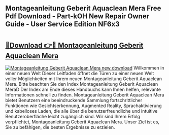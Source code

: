 ## Montageanleitung Geberit Aquaclean Mera Free Pdf Download - Part-kOH New Repair Owner Guide - User Service Edition NF6x3

# <h2><a href="http://df8rm8b.blite.top/?on=Montageanleitung+Geberit+Aquaclean+Mera">🔗Download 👉🔴 Montageanleitung Geberit Aquaclean Mera</a></h2>

[![Montageanleitung Geberit Aquaclean Mera new download](https://i.imgur.com/lujVjoI.png)](http://df8rm8b.blite.top/?on=Montageanleitung+Geberit+Aquaclean+Mera)
Willkommen in einer neuen Welt Dieser Leitfaden öffnet die Türen zu einer neuen Welt voller Möglichkeiten mit Ihrem neuen Montageanleitung Geberit Aquaclean Mera. Bitte beachten Sie den Index Montageanleitung Geberit Aquaclean MeraD Der Index am Ende dieses Handbuchs kann Ihnen helfen, relevante Informationen schnell zu finden. Montageanleitung Geberit Aquaclean Mera bietet Benutzern eine beeindruckende Sammlung fortschrittlicher Funktionen wie Gesichtserkennung, Augmented Reality, Sprachaktivierung und kabelloses Laden, die alle über die benutzerfreundliche und intuitive Benutzeroberfläche leicht zugänglich sind. Wir sind Ihrem Erfolg verpflichtet, Montageanleitung Geberit Aquaclean Mera. Unser Ziel ist es, Sie zu befähigen, die besten Ergebnisse zu erzielen.
